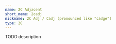 ```yaml
---
name: 2C Adjacent
short_name: 2cadj
nickname: 2C Adj / Cadj (pronounced like "cadge")
type: 2C
---
```


TODO description
